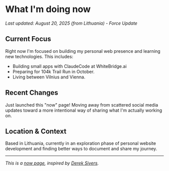 # What I'm doing now

*Last updated: August 20, 2025 (from Lithuania) - Force Update*

## Current Focus

Right now I'm focused on building my personal web presence and learning new technologies. This includes:

- Building small apps with ClaudeCode at WhiteBridge.ai
- Preparing for 104k Trail Run in October.
- Living between Vilnius and Vienna.

## Recent Changes

Just launched this "now" page! Moving away from scattered social media updates toward a more intentional way of sharing what I'm actually working on. 

## Location & Context

Based in Lithuania, currently in an exploration phase of personal website development and finding better ways to document and share my journey.

---

*This is a [now page](https://nownownow.com/about), inspired by [Derek Sivers](https://sive.rs/now).*